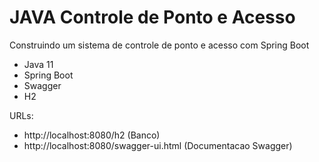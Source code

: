 # JAVA Controle de Ponto e Acesso
Construindo um sistema de controle de ponto e acesso com Spring Boot

- Java 11
- Spring Boot
- Swagger 
- H2



URLs:
- http://localhost:8080/h2 (Banco)
- http://localhost:8080/swagger-ui.html (Documentacao Swagger)
